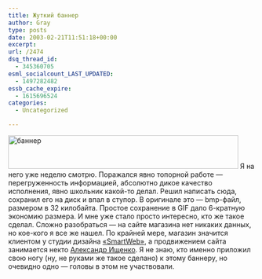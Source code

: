 ```yaml
---
title: Жуткий баннер
author: Gray
type: posts
date: 2003-02-21T11:51:18+00:00
excerpt:
url: /2474
dsq_thread_id:
  - 345360705
esml_socialcount_LAST_UPDATED:
  - 1497282482
essb_cache_expire:
  - 1615696524
categories:
  - Uncategorized

---
```








<img src="https://i2.wp.com/www.searchengines.ru/blog/images/bannershop.gif?resize=469%2C68" width="469" height="68" border="0" alt="баннер" data-recalc-dims="1" />  
Я на него уже неделю смотрю. Поражался явно топорной работе &#8212; перегруженность информацией, абсолютно дикое качество исполнения, явно школьник какой-то делал. Решил написать сюда, сохранил его на диск и впал в ступор. В оригинале это &#8212; bmp-файл, размером в 32 килобайта. Простое сохранение в GIF дало 6-кратную экономию размера. И мне уже стало просто интересно, кто же такое сделал.  
Сложно разобраться &#8212; на сайте магазина нет никаких данных, но кое-кого я все же нашел. По крайней мере, магазин значится клиентом у студии дизайна <a href="http://www.uasmart.com/" target="_blank">&#171;SmartWeb&#187;</a>, а продвижением сайта занимается некто <a href="http://www.kokoc.com/reklama/our_clients.shtml" target="_blank">Александр Ищенко</a>. Я не знаю, кто именно приложил свою ногу (ну, не руками же такое сделано) к этому баннеру, но очевидно одно &#8212; головы в этом не участвовали.